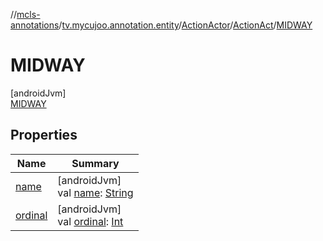 //[mcls-annotations](../../../../../index.md)/[tv.mycujoo.annotation.entity](../../../index.md)/[ActionActor](../../index.md)/[ActionAct](../index.md)/[MIDWAY](index.md)

# MIDWAY

[androidJvm]\
[MIDWAY](index.md)

## Properties

| Name | Summary |
|---|---|
| [name](../../../../tv.mycujoo.annotation.helper/-time-system/-a-b-s-o-l-u-t-e/index.md#-372974862%2FProperties%2F-416046473) | [androidJvm]<br>val [name](../../../../tv.mycujoo.annotation.helper/-time-system/-a-b-s-o-l-u-t-e/index.md#-372974862%2FProperties%2F-416046473): [String](https://kotlinlang.org/api/latest/jvm/stdlib/kotlin/-string/index.html) |
| [ordinal](../../../../tv.mycujoo.annotation.helper/-time-system/-a-b-s-o-l-u-t-e/index.md#-739389684%2FProperties%2F-416046473) | [androidJvm]<br>val [ordinal](../../../../tv.mycujoo.annotation.helper/-time-system/-a-b-s-o-l-u-t-e/index.md#-739389684%2FProperties%2F-416046473): [Int](https://kotlinlang.org/api/latest/jvm/stdlib/kotlin/-int/index.html) |
